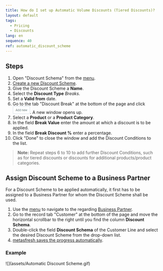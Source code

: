 ```yaml
---
title: How do I set up Automatic Volume Discounts (Tiered Discounts)?
layout: default
tags:
  - Pricing
  - Discounts
lang: en
sequence: 40
ref: automatic_discount_scheme
---
```


## Steps
1. Open "Discount Schema" from the [menu](Menu).
1. [Create a new Discount Scheme](New_Record_Window).
1. Give the Discount Scheme a **Name**.
1. Select the **Discount Type** *Breaks*.
1. Set a **Valid from** date.
1. Go to the tab "Discount Break" at the bottom of the page and click ![](assets/Add_New_Button.png). A new window opens up.
1. Select a **Product** or a **Product Category**.
1. In the field **Break Value** enter the amount at which a discount is to be applied.
1. In the field **Break Discount %** enter a percentage.
1. Click "Done" to close the window and add the Discount Conditions to the list.
 >**Note:** Repeat steps 6 to 10 to add further Discount Conditions, such as for tiered discounts or discounts for additional products/product categories.

## Assign Discount Scheme to a Business Partner
For a Discount Scheme to be applied automatically, it first has to be assigned to a Business Partner for whom the Discount Scheme shall be used.

1. Use the [menu](Menu) to navigate to the regarding [Business Partner](New_Business_Partner).
1. Go to the record tab "Customer" at the bottom of the page and move the horizontal scrollbar to the right until you find the column **Discount Schema**.
1. Double-click the field **Discount Schema** of the Customer Line and select the desired Discount Scheme from the drop-down list.
1. [metasfresh saves the progress automatically](Saveindicator).

### Example
![](assets/Automatic Discount Scheme.gif)
